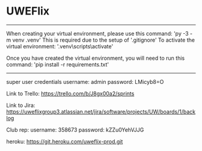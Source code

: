 # UWEFlix

***********************************************************************************
When creating your virtual environment, please use this command:
'py -3 -m venv .venv'
This is required due to the setup of '.gitignore'
To activate the virtual environment: '.venv\scripts\activate'

Once you have created the virtual environment, you will need to run this command:
'pip install -r requirements.txt'
***********************************************************************************

super user credentials
username: admin
password: LMicyb8=O


Link to Trello: https://trello.com/b/J8gx00a2/sprints


Link to Jira: https://uweflixgroup3.atlassian.net/jira/software/projects/UW/boards/1/backlog


Club rep:
username: 358673
password: kZZu0YehVJJG


heroku:
https://git.heroku.com/uweflix-prod.git